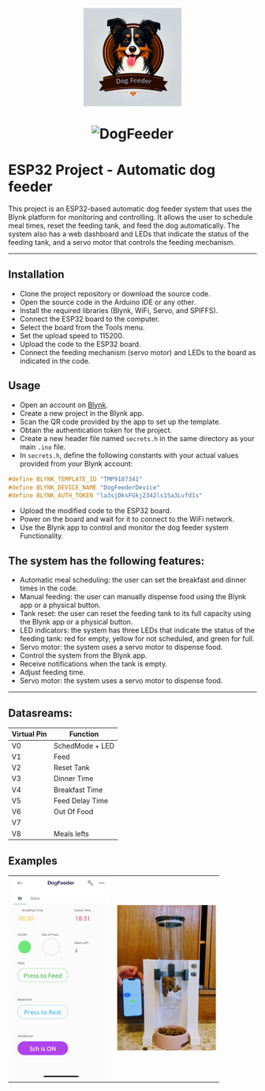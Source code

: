 <h1 align="center">
  <br>
 <img src="https://github.com/DogFeederDevelopers/Dog-Feeder/blob/ESP32Version/Other/Logos/dogfeederLogo.png"  alt="The Dog Feeder" width="200"></a>

  <br>
  <p align="center"> <img src="https://komarev.com/ghpvc/?username=Dog-Feeder&label=Repo%20views&color=0e75b6&style=flat" alt="DogFeeder" /> </p>

# ESP32 Project - Automatic dog feeder

This project is an ESP32-based automatic dog feeder system that uses the Blynk platform for monitoring and controlling. It allows the user to schedule meal times, reset the feeding tank, and feed the dog automatically. The system also has a web dashboard and LEDs that indicate the status of the feeding tank, and a servo motor that controls the feeding mechanism.

___

## Installation

* Clone the project repository or download the source code.
* Open the source code in the Arduino IDE or any other.
* Install the required libraries (Blynk, WiFi, Servo, and SPIFFS).
* Connect the ESP32 board to the computer.
* Select the board from the Tools menu.
* Set the upload speed to 115200.
* Upload the code to the ESP32 board.
* Connect the feeding mechanism (servo motor) and LEDs to the board as indicated in the code.

## Usage
* Open an account on [Blynk](www.blynk.com).
* Create a new project in the Blynk app.
* Scan the QR code provided by the app to set up the template.
* Obtain the authentication token for the project.
* Create a new header file named `secrets.h` in the same directory as your main `.ino` file.
* In `secrets.h`, define the following constants with your actual values provided from your Blynk account:
```cpp
#define BLYNK_TEMPLATE_ID "TMP9187341"
#define BLYNK_DEVICE_NAME "DogFeederDevice"
#define BLYNK_AUTH_TOKEN "la3sjDksFGkj2342ls1Sa3Lvfd1s"
```
* Upload the modified code to the ESP32 board.
* Power on the board and wait for it to connect to the WiFi network.
* Use the Blynk app to control and monitor the dog feeder system Functionality.


## The system has the following features:

* Automatic meal scheduling: the user can set the breakfast and dinner times in the code.
* Manual feeding: the user can manually dispense food using the Blynk app or a physical button.
* Tank reset: the user can reset the feeding tank to its full capacity using the Blynk app or a physical button.
* LED indicators: the system has three LEDs that indicate the status of the feeding tank: red for empty, yellow for not scheduled, and green for full.
* Servo motor: the system uses a servo motor to dispense food.
* Control the system from the Blynk app.
* Receive notifications when the tank is empty.
* Adjust feeding time.
* Servo motor: the system uses a servo motor to dispense food.
___
## Datasreams:
| Virtual Pin  | Function         |
| --- | ---------------- |
| V0  | SchedMode + LED  |
| V1  | Feed             |
| V2  | Reset Tank       |
| V3  | Dinner Time      |
| V4  | Breakfast Time   |
| V5  | Feed Delay Time  |
| V6  | Out Of Food      |
| V7  |                  |
| V8  | Meals lefts      |



## Examples

<table align="center">
  <tr>
    <td><img src="https://github.com/DogFeederDevelopers/Dog-Feeder/blob/ESP32Version/Other/Logos/app-demo.jpeg" width="200"></td>
    <td><img src="https://github.com/DogFeederDevelopers/Dog-Feeder/blob/ESP32Version/Other/Logos/ModelShot.png" width="200"></td>
  </tr>
</table>


